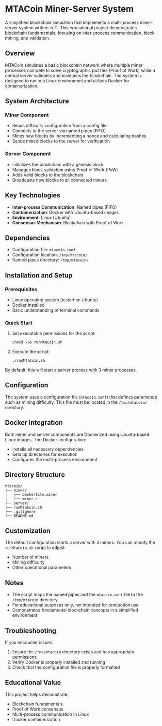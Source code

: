 # MTACoin Miner-Server System

A simplified blockchain simulation that implements a multi-process miner-server system written in C. This educational project demonstrates blockchain fundamentals, focusing on inter-process communication, block mining, and validation.

## Overview

MTACoin simulates a basic blockchain network where multiple miner processes compete to solve cryptographic puzzles (Proof of Work) while a central server validates and maintains the blockchain. The system is designed to run in a Linux environment and utilizes Docker for containerization.

## System Architecture

### Miner Component
- Reads difficulty configuration from a config file
- Connects to the server via named pipes (FIFO)
- Mines new blocks by incrementing a nonce and calculating hashes
- Sends mined blocks to the server for verification

### Server Component
- Initializes the blockchain with a genesis block
- Manages block validation using Proof of Work (PoW)
- Adds valid blocks to the blockchain
- Broadcasts new blocks to all connected miners

## Key Technologies

- **Inter-process Communication**: Named pipes (FIFO)
- **Containerization**: Docker with Ubuntu-based images
- **Environment**: Linux (Ubuntu)
- **Consensus Mechanism**: Blockchain with Proof of Work

## Dependencies

- Configuration file: `mtacoin.conf`
- Configuration location: `/tmp/mtacoin/`
- Named pipes directory: `/tmp/mtacoin/`

## Installation and Setup

### Prerequisites
- Linux operating system (tested on Ubuntu)
- Docker installed
- Basic understanding of terminal commands

### Quick Start

1. Set executable permissions for the script:
   ```bash
   chmod 766 runMtaCoin.sh
   ```

2. Execute the script:
   ```bash
   ./runMtaCoin.sh
   ```

By default, this will start a server process with 3 miner processes.

## Configuration

The system uses a configuration file (`mtacoin.conf`) that defines parameters such as mining difficulty. This file must be located in the `/tmp/mtacoin/` directory.

## Docker Integration

Both miner and server components are Dockerized using Ubuntu-based Linux images. The Docker configuration:
- Installs all necessary dependencies
- Sets up directories for execution
- Configures the multi-process environment

## Directory Structure

```
mtacoin/
├── miner/
│   ├── Dockerfile.miner
│   └── miner.c
├── server/
├── runMtaCoin.sh
├── .gitignore
└── README.md
```

## Customization

The default configuration starts a server with 3 miners. You can modify the `runMtaCoin.sh` script to adjust:
- Number of miners
- Mining difficulty
- Other operational parameters

## Notes

- The script maps the named pipes and the `mtacoin.conf` file to the `/tmp/mtacoin` directory
- For educational purposes only, not intended for production use
- Demonstrates fundamental blockchain concepts in a simplified environment

## Troubleshooting

If you encounter issues:
1. Ensure the `/tmp/mtacoin` directory exists and has appropriate permissions
2. Verify Docker is properly installed and running
3. Check that the configuration file is properly formatted

## Educational Value

This project helps demonstrate:
- Blockchain fundamentals
- Proof of Work consensus
- Multi-process communication in Linux
- Docker containerization
